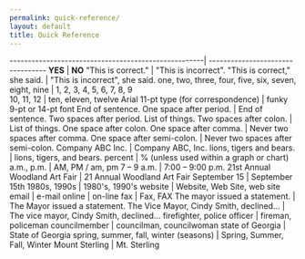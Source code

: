 ```yaml
---
permalink: quick-reference/
layout: default
title: Quick Reference
---
```



-----------------------------------------------------| ---------------------------------
**YES**                                              | **NO** 
"This is correct."                                   | "This is incorrect". 
"This is correct," she said.                         | "This is incorrect", she said. 
one, two, three, four, five, six, seven, eight, nine | 1, 2, 3, 4, 5, 6, 7, 8, 9  
10, 11, 12                                           | ten, eleven, twelve 
Arial 11-pt type (for correspondence)                | funky 9-pt or 14-pt font 
End of sentence. One space after period.             | End of sentence.  Two spaces after period. 
List of things. Two spaces after colon.              | List of things. One space after colon. 
One space after comma.                               | Never two spaces after comma. 
One space after semi-colon.                          | Never two spaces after semi-colon. 
Company ABC Inc.                                     | Company ABC, Inc. 
lions, tigers and bears.                             | lions, tigers, and bears. 
percent                                              | % (unless used within a graph or chart) 
a.m., p.m.                                           | AM, PM / am, pm 
7 – 9 a.m.                                           | 7:00 – 9:00 p.m. 
21st Annual Woodland Art Fair                        | 21 Annual Woodland Art Fair 
September 15                                         | September 15th 
1980s, 1990s                                         | 1980's, 1990's 
website                                              | Website, Web Site, web site 
email                                                | e-mail 
online                                               | on-line 
fax                                                  | Fax, FAX 
The mayor issued a statement.                        | The Mayor issued a statement. 
The Vice Mayor, Cindy Smith, declined...             | The vice mayor, Cindy Smith, declined... 
firefighter, police officer                          | fireman, policeman 
councilmember                                        | councilman, councilwoman 
state of Georgia                                     | State of Georgia 
spring, summer, fall, winter (seasons)               | Spring, Summer, Fall, Winter 
Mount Sterling                                       | Mt. Sterling

